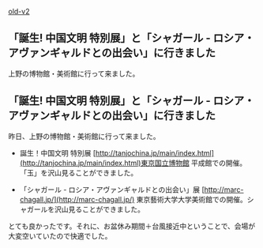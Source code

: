 [old-v2](ig100813-orig.html)

## 「誕生! 中国文明 特別展」と「シャガール - ロシア・アヴァンギャルドとの出会い」に行きました

上野の博物館・美術館に行って来ました。


## 「誕生! 中国文明 特別展」と「シャガール - ロシア・アヴァンギャルドとの出会い」に行きました

昨日、上野の博物館・美術館に行って来ました。


* 誕生！中国文明 特別展
  [http://tanjochina.jp/main/index.html](http://tanjochina.jp/main/index.html)東京国立博物館 平成館での開催。「玉」を沢山見ることができました。
  
* 「シャガール - ロシア・アヴァンギャルドとの出会い」展
  [http://marc-chagall.jp/](http://marc-chagall.jp/)
  東京藝術大学大学美術館での開催。シャガールを沢山見ることができました。

とても良かったです。それに、お盆休み期間＋台風接近中ということで、会場が大変空いていたので快適でした。
